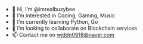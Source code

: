 - 👋 Hi, I’m @imrealbusybee
- 👀 I’m interested in Coding, Gaming, Music
- 🌱 I’m currently learning Python, Go
- 💞️ I’m looking to collaborate on Blockchain services
- 📫 Contact me on
     wjddn0918@naver.com

<!---
imrealbusybee/imrealbusybee is a ✨ special ✨ repository because its `README.md` (this file) appears on your GitHub profile.
You can click the Preview link to take a look at your changes.
--->
